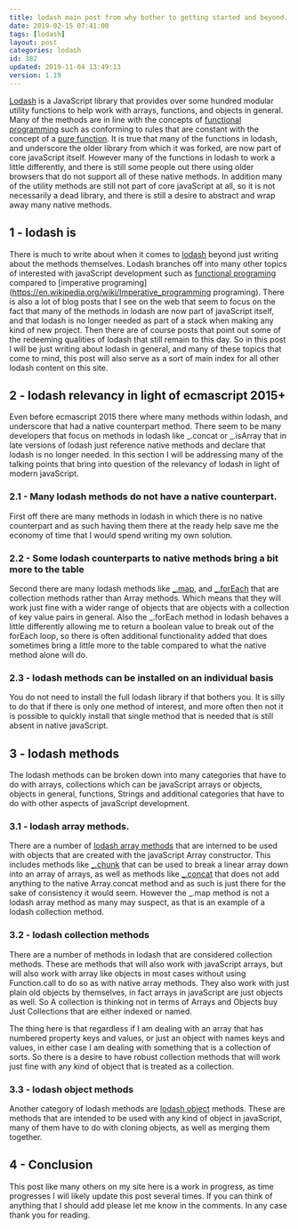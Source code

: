 ```yaml
---
title: lodash main post from why bother to getting started and beyond.
date: 2019-02-15 07:41:00
tags: [lodash]
layout: post
categories: lodash
id: 382
updated: 2019-11-04 13:49:13
version: 1.19
---
```


[Lodash](https://en.wikipedia.org/wiki/Lodash) is a JavaScript library that provides over some hundred modular utility functions to help work with arrays, functions, and objects in general. Many of the methods are in line with the concepts of [functional programming](https://en.wikipedia.org/wiki/Functional_programming) such as conforming to rules that are constant with the concept of a [pure function](https://en.wikipedia.org/wiki/Pure_function). It is true that many of the functions in lodash, and underscore the older library from which it was forked, are now part of core javaScript itself. However many of the functions in lodash to work a little differently, and there is still some people out there using older browsers that do not support all of these native methods. In addition many of the utility methods are still not part of core javaScript at all, so it is not necessarily a dead library, and there is still a desire to abstract and wrap away many native methods.

<!-- more -->

## 1 - lodash is

There is much to write about when it comes to [lodash](https://lodash.com/) beyond just writing about the methods themselves. Lodash branches off into many other topics of interested with javaScript development such as [functional programing](https://en.wikipedia.org/wiki/Functional_programming) compared to [imperative programing](https://en.wikipedia.org/wiki/Imperative_programming programing). There is also a lot of blog posts that I see on the web that seem to focus on the fact that many of the methods in lodash are now part of javaScript itself, and that lodash is no longer needed as part of a stack when making any kind of new project. Then there are of course posts that point out some of the redeeming qualities of lodash that still remain to this day. So in this post I will be just writing about lodash in general, and many of these topics that come to mind, this post will also serve as a sort of main index for all other lodash content on this site.

## 2 - lodash relevancy in light of ecmascript 2015+

Even before ecmascript 2015 there where many methods within lodash, and underscore that had a native counterpart method. There seem to be many developers that focus on methods in lodash like \_.concat or \_.isArray that in late versions of lodash just reference native methods and declare that lodash is no longer needed. In this section I will be addressing many of the talking points that bring into question of the relevancy of lodash in light of modern javaScript.

### 2.1 - Many lodash methods do not have a native counterpart.

First off there are many methods in lodash in which there is no native counterpart and as such having them there at the ready help save me the economy of time that I would spend writing my own solution. 

### 2.2 - Some lodash counterparts to native methods bring a bit more to the table

Second there are many lodash methods like [\_.map](/2018/02/02/lodash_map/), and [\_.forEach](/2017/11/20/lodash_foreach) that are collection methods rather than Array methods. Which means that they will work just fine with a wider range of objects that are objects with a collection of key value pairs in general. Also the \_.forEach method in lodash behaves a little differently allowing me to return a boolean value to break out of the forEach loop, so there is often additional functionality added that does sometimes bring a little more to the table compared to what the native method alone will do.

### 2.3 - lodash methods can be installed on an individual basis

You do not need to install the full lodash library if that bothers you. It is silly to do that if there is only one method of interest, and more often then not it is possible to quickly install that single method that is needed that is still absent in native javaScript.

## 3  - lodash methods

The lodash methods can be broken down into many categories that have to do with arrays, collections which can be javaScript arrays or objects, objects in general, functions, Strings and additional categories that have to do with other aspects of javaScript development.

### 3.1 - lodash array methods.

There are a number of [lodash array methods](/2019/02/14/lodash_array/) that are interned to be used with objects that are created with the javaScript Array constructor. This includes methods like [\_.chunk](/2017/09/13/lodash-chunk/) that can be used to break a linear array down into an array of arrays, as well as methods like [\_.concat](/2018/08/02/lodash_concat/) that does not add anything to the native Array.concat method and as such is just there for the sake of consistency it would seem. However the \_.map method is not a lodash array method as many may suspect, as that is an example of a lodash collection method.

### 3.2 - lodash collection methods

There are a number of methods in lodash that are considered collection methods. These are methods that will also work with javaScript arrays, but will also work with array like objects in most cases without using Function.call to do so as with native array methods. They also work with just plain old objects by themselves, in fact arrays in javaScript are just objects as well. So A collection is thinking not in terms of Arrays and Objects buy Just Collections that are either indexed or named.

The thing here is that regardless if I am dealing with an array that has numbered property keys and values, or just an object with names keys and values, in either case I am dealing with something that is a collection of sorts. So there is a desire to have robust collection methods that will work just fine with any kind of object that is treated as a collection.

### 3.3 - lodash object methods

Another category of lodash methods are [lodash object](/2019/02/13/lodash_object/) methods. These are methods that are intended to be used with any kind of object in javaScript, many of them have to do with cloning objects, as well as merging them together.

## 4 - Conclusion

This post like many others on my site here is a work in progress, as time progresses I will likely update this post several times. If you can think of anything that I should add please let me know in the comments. In any case thank you for reading.